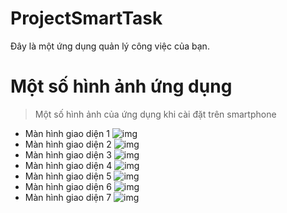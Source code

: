 # ProjectSmartTask
Đây là một ứng dụng quản lý công việc của bạn.

# Một số hình ảnh ứng dụng
> Một số hình ảnh của ứng dụng khi cài đặt trên smartphone

* Màn hình giao diện 1
    ![img](manhinh1.png)
* Màn hình giao diện 2
    ![img](manhinh2.png)
* Màn hình giao diện 3
    ![img](manhinh3.png)
* Màn hình giao diện 4
    ![img](manhinh4.png)    
* Màn hình giao diện 5
    ![img](manhinh5.png)    
* Màn hình giao diện 6
    ![img](manhinh6.png)
* Màn hình giao diện 7
    ![img](manhinh7.png)
